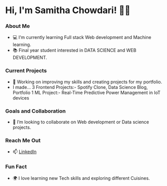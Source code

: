 # Hi, I'm Samitha Chowdari! 👋🌱

### About Me
- 💻 I’m currently learning Full stack Web development and Machine learning.
- 📚 Final year student interested in DATA SCIENCE and WEB DEVELOPMENT.

### Current Projects
- 🚀 Working on improving my skills and creating projects for my portfolio.
- I made...
  3 Frontend Projects:- Spotify Clone, Data Science Blog, Portfolio
  1 ML Project:- Real-Time Predictive Power Management in IoT devices

### Goals and Collaboration
- 🤝 I’m looking to collaborate on Web development or Data science projects.

### Reach Me Out
- 📫 [LinkedIn](https://www.linkedin.com/in/samitha-chowdari-8451902b2/)

### Fun Fact
- 🌍 I love learning new Tech skills and exploring different Cuisines.
